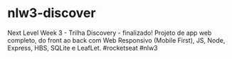 # nlw3-discover
Next Level Week 3 - Trilha Discovery - finalizado! Projeto de app web completo, do front ao back com Web Responsivo (Mobile First), JS, Node, Express, HBS, SQLite e LeafLet. #rocketseat #nlw3

